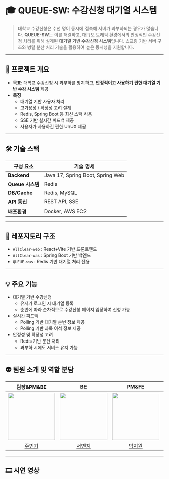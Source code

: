 # 🎓 QUEUE-SW: 수강신청 대기열 시스템

> 대학교 수강신청은 수천 명이 동시에 접속해 서버가 과부하되는 경우가 많습니다. **QUEUE-SW**는 이를 해결하고, 대규모 트래픽 환경에서의 안정적인 수강신청 처리를 위해 설계된 **대기열 기반 수강신청 시스템**입니다.
> 스프링 기반 서버 구조와 병렬 분산 처리 기술을 활용하여 높은 동시성을 지원합니다.

---

## 🧭 프로젝트 개요

- **목표**: 대학교 수강신청 시 과부하를 방지하고, **안정적이고 사용하기 편한 대기열 기반 수강 시스템** 제공
- **특징**
  - 대기열 기반 사용자 처리
  - 고가용성 / 확장성 고려 설계
  - Redis, Spring Boot 등 최신 스택 사용
  - SSE 기반 실시간 피드백 제공
  - 사용자가 사용하긴 편한 UI/UX 제공

---

## 🛠️ 기술 스택

| 구성 요소        | 기술 명세                          |
|------------------|-----------------------------------|
| **Backend**      | Java 17, Spring Boot, Spring Web |
| **Queue 시스템** | Redis                      |
| **DB/Cache**     | Redis, MySQL                      |
| **API 통신**     | REST API, SSE                    |
| **배포환경**     | Docker, AWS EC2                   |

---

## 📌 레포지토리 구조
- `AllClear-web` : React+Vite 기반 프론트엔드
- `AllClear-was` : Spring Boot 기반 백엔드
- `QUEUE-was` : Redis 기반 대기열 처리 전용

---

## 💡 주요 기능
- 대기열 기반 수강신청
  - 유저가 로그인 시 대기열 등록
  - 순번에 따라 순차적으로 수강신청 페이지 입장하여 신청 가능
- 실시간 피드백
  - Polling 기반 대기열 순번 정보 제공
  - Polling 기반 과목 여석 정보 제공
- 안정성 및 확장성 고려
  - Redis 기반 분산 처리
  - 과부하 시에도 서비스 유지 가능

---

## 👽 팀원 소개 및 역할 분담
|팀장&PM&BE|BE|PM&FE|FE|
|:-:|:-:|:-:|:-:|
|<img height="150" src="https://avatars.githubusercontent.com/mingking2"/>|<img height="150" src="https://avatars.githubusercontent.com/MinjiSeo16"/>|<img height="150" src="https://avatars.githubusercontent.com/cryingdryice"/>|<img height="150" src="https://avatars.githubusercontent.com/jihyun132"/>|
|[주민기](https://github.com/mingking2)|[서민지](https://github.com/MinjiSeo16)|[박지원](https://github.com/cryingdryice)|[김지현](https://github.com/jihyun132)|

---

## 🎞 시연 영상
